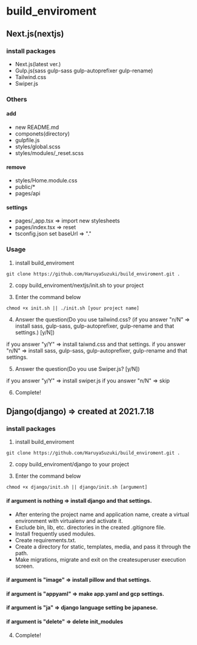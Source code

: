# build_enviroment
## Next.js(nextjs)
### install packages
- Next.js(latest ver.)
- Gulp.js(sass gulp-sass gulp-autoprefixer gulp-rename)
- Tailwind.css
- Swiper.js
### Others
#### add
- new README.md
- componets(directory)
- gulpfile.js
- styles/global.scss
- styles/modules/_reset.scss
#### remove
- styles/Home.module.css
- public/*
- pages/api
#### settings
- pages/_app.tsx => import new stylesheets
- pages/index.tsx => reset
- tsconfig.json set baseUrl => "."
### Usage
1. install build_enviroment
```
git clone https://github.com/HaruyaSuzuki/build_enviroment.git .
```

2. copy build_enviroment/nextjs/init.sh to your project

3. Enter the command below
```
chmod +x init.sh || ./init.sh [your project name]
```

4. Answer the question(Do you use tailwind.css? (if you answer "n/N" => install sass, gulp-sass, gulp-autoprefixer, gulp-rename and that settings.) [y/N])

if you answer "y/Y" => install taiwnd.css and that settings.
if you answer "n/N" => install sass, gulp-sass, gulp-autoprefixer, gulp-rename and that settings.

5. Answer the question(Do you use Swiper.js? [y/N])

if you answer "y/Y" => install swiper.js
if you answer "n/N" => skip

6. Complete!

## Django(django) => created at 2021.7.18
### install packages
1. install build_enviroment
```
git clone https://github.com/HaruyaSuzuki/build_enviroment.git .
```

2. copy build_enviroment/django to your project

3. Enter the command below
```
chmod +x django/init.sh || django/init.sh [argument]
```

#### if argument is nothing => install django and that settings.
- After entering the project name and application name, create a virtual environment with virtualenv and activate it.
- Exclude bin, lib, etc. directories in the created .gitignore file.
- Install frequently used modules.
- Create requirements.txt.
- Create a directory for static, templates, media, and pass it through the path.
- Make migrations, migrate and exit on the createsuperuser execution screen.
#### if argument is "image" => install pillow and that settings.
#### if argument is "appyaml" => make app.yaml and gcp settings.
#### if argument is "ja" => django language setting be japanese.
#### if argument is "delete" => delete init_modules

4. Complete!